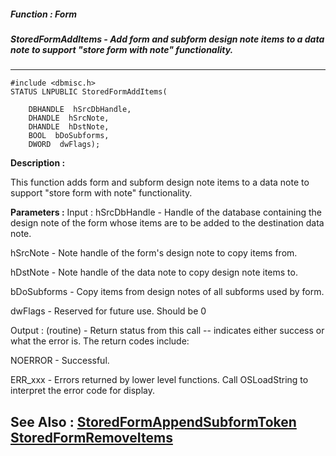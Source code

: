 ##### Function : Form
##### StoredFormAddItems - Add form and subform design note items to a data note to support "store form with note" functionality.
---
```
#include <dbmisc.h>
STATUS LNPUBLIC StoredFormAddItems(

	DBHANDLE  hSrcDbHandle,
	DHANDLE  hSrcNote,
	DHANDLE  hDstNote,
	BOOL  bDoSubforms,
	DWORD  dwFlags);
```
**Description :**

This function adds form and subform design note items to a data note to support 
"store form with note" functionality.

**Parameters :**
Input :
hSrcDbHandle  -  Handle of the database containing the design note of the form whose items are to be added to the destination data note.

hSrcNote  -  Note handle of the form's design note to copy items from.

hDstNote  -  Note handle of the data note to copy design note items to.

bDoSubforms  -  Copy items from design notes of all subforms used by form.

dwFlags  -  Reserved for future use. Should be 0

Output :
(routine)  -  Return status from this call -- indicates either success or what the error is. The return codes include:

NOERROR - Successful.

ERR_xxx - Errors returned by lower level functions.  Call OSLoadString to interpret the error code for display.



**See Also :**
[StoredFormAppendSubformToken](/reference/Func/StoredFormAppendSubformToken)
[StoredFormRemoveItems](/reference/Func/StoredFormRemoveItems)
---
